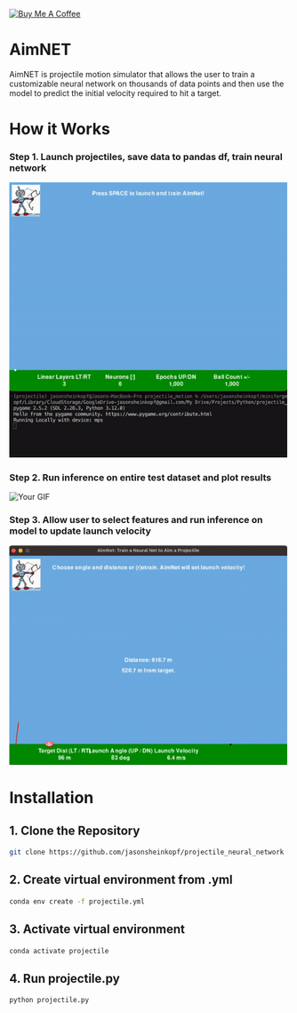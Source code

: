 <a href="https://www.buymeacoffee.com/jasonsheinkopf" target="_blank"><img src="https://cdn.buymeacoffee.com/buttons/default-orange.png" alt="Buy Me A Coffee" height="41" width="174"></a>

# AimNET 
AimNET is projectile motion simulator that allows the user to train a customizable neural network on thousands of data points and then use the model to predict the initial velocity required to hit a target.

# How it Works
### Step 1. Launch projectiles, save data to pandas df, train neural network

<img src="media/aimnet_vid_2.gif" alt="Your GIF" width="500">  

### Step 2. Run inference on entire test dataset and plot results

<img src="media/aimnet_vid_3.gif" alt="Your GIF" width="500">  

### Step 3. Allow user to select features and run inference on model to update launch velocity

<img src="media/aimnet_vid_1.gif" alt="Your GIF" width="500">  

# Installation
## 1. Clone the Repository
```bash
git clone https://github.com/jasonsheinkopf/projectile_neural_network
```
## 2. Create virtual environment from .yml
```bash
conda env create -f projectile.yml
```
## 3. Activate virtual environment
```bash
conda activate projectile
```
## 4. Run projectile.py
```bash
python projectile.py
```
